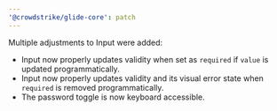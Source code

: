 ```yaml
---
'@crowdstrike/glide-core': patch
---
```


Multiple adjustments to Input were added:

- Input now properly updates validity when set as `required` if `value` is updated programmatically.
- Input now properly updates validity and its visual error state when `required` is removed programmatically.
- The password toggle is now keyboard accessible.
